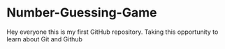 # Number-Guessing-Game

Hey everyone this is my first GitHub repository.
Taking this opportunity to learn about Git and Github
